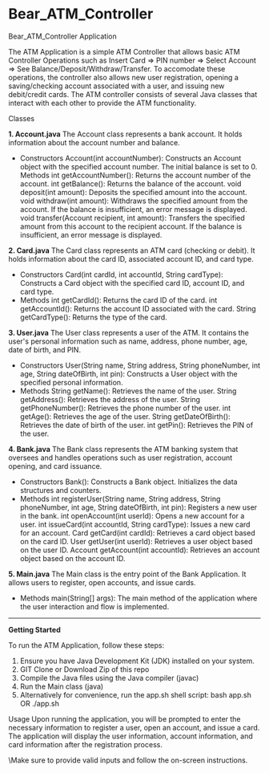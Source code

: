 # Bear_ATM_Controller

Bear_ATM_Controller Application

The ATM Application is a simple ATM Controller that allows basic ATM Controller Operations such as Insert Card => PIN number => Select Account => See Balance/Deposit/Withdraw/Transfer.
To accomodate these operations, the controller also allows new user registration, opening a saving/checking account associated with a user, and issuing new debit/credit cards. 
The ATM controller consists of several Java classes that interact with each other to provide the ATM functionality.

Classes

**1. Account.java**
   The Account class represents a bank account. It holds information about the account number and balance.

   - Constructors
   Account(int accountNumber): Constructs an Account object with the specified account number. The initial balance is set to 0.
   Methods
   int getAccountNumber(): Returns the account number of the account.
   int getBalance(): Returns the balance of the account.
   void deposit(int amount): Deposits the specified amount into the account.
   void withdraw(int amount): Withdraws the specified amount from the account. If the balance is insufficient, an error message is displayed.
   void transfer(Account recipient, int amount): Transfers the specified amount from this account to the recipient account. If the balance is    insufficient, an error message is displayed.

**2. Card.java**
   The Card class represents an ATM card (checking or debit). It holds information about the card ID, associated account ID, and card type.

   - Constructors
   Card(int cardId, int accountId, String cardType): Constructs a Card object with the specified card ID, account ID, and card type.
   - Methods
   int getCardId(): Returns the card ID of the card.
   int getAccountId(): Returns the account ID associated with the card.
   String getCardType(): Returns the type of the card.

**3. User.java**
   The User class represents a user of the ATM. It contains the user's personal information such as name, address, phone number, age, date of birth, and PIN.

   - Constructors
   User(String name, String address, String phoneNumber, int age, String dateOfBirth, int pin): Constructs a User object with the specified      personal information.
   - Methods
   String getName(): Retrieves the name of the user.
   String getAddress(): Retrieves the address of the user.
   String getPhoneNumber(): Retrieves the phone number of the user.
   int getAge(): Retrieves the age of the user.
   String getDateOfBirth(): Retrieves the date of birth of the user.
   int getPin(): Retrieves the PIN of the user.

**4. Bank.java**
   The Bank class represents the ATM banking system that oversees and handles operations such as user registration, account opening, and card issuance.

   - Constructors
   Bank(): Constructs a Bank object. Initializes the data structures and counters.
   - Methods
   int registerUser(String name, String address, String phoneNumber, int age, String dateOfBirth, int pin): Registers a new user in the bank.
   int openAccount(int userId): Opens a new account for a user.
   int issueCard(int accountId, String cardType): Issues a new card for an account.
   Card getCard(int cardId): Retrieves a card object based on the card ID.
   User getUser(int userId): Retrieves a user object based on the user ID.
   Account getAccount(int accountId): Retrieves an account object based on the account ID.
   
**5. Main.java**
   The Main class is the entry point of the Bank Application. It allows users to register, open accounts, and issue cards.

   - Methods
   main(String[] args): The main method of the application where the user interaction and flow is implemented.


-------------------------------------------------------------------------------------------------------------
**Getting Started**

To run the ATM Application, follow these steps:

1. Ensure you have Java Development Kit (JDK) installed on your system.
2. GIT Clone or Download Zip of this repo 
3. Compile the Java files using the Java compiler (javac)
4. Run the Main class (java) 
5. Alternatively for convenience, run the app.sh shell script:
   bash app.sh
   OR 
   ./app.sh

Usage
Upon running the application, you will be prompted to enter the necessary information to register a user, open an account, and issue a card. 
The application will display the user information, account information, and card information after the registration process.

\Make sure to provide valid inputs and follow the on-screen instructions.
